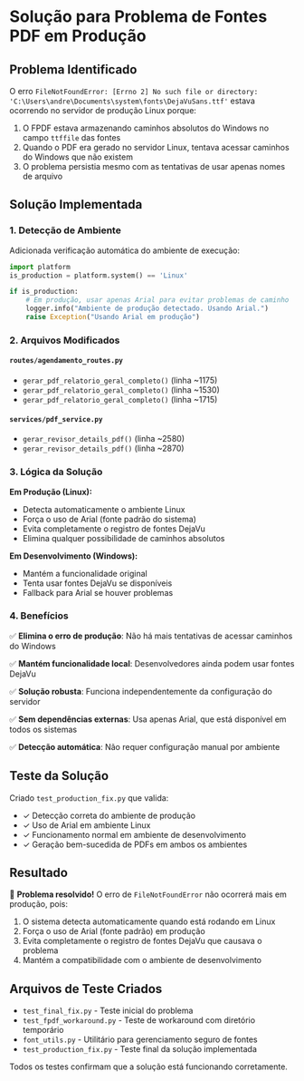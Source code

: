 # Solução para Problema de Fontes PDF em Produção

## Problema Identificado

O erro `FileNotFoundError: [Errno 2] No such file or directory: 'C:\Users\andre\Documents\system\fonts\DejaVuSans.ttf'` estava ocorrendo no servidor de produção Linux porque:

1. O FPDF estava armazenando caminhos absolutos do Windows no campo `ttffile` das fontes
2. Quando o PDF era gerado no servidor Linux, tentava acessar caminhos do Windows que não existem
3. O problema persistia mesmo com as tentativas de usar apenas nomes de arquivo

## Solução Implementada

### 1. Detecção de Ambiente

Adicionada verificação automática do ambiente de execução:

```python
import platform
is_production = platform.system() == 'Linux'

if is_production:
    # Em produção, usar apenas Arial para evitar problemas de caminho
    logger.info("Ambiente de produção detectado. Usando Arial.")
    raise Exception("Usando Arial em produção")
```

### 2. Arquivos Modificados

#### `routes/agendamento_routes.py`
- `gerar_pdf_relatorio_geral_completo()` (linha ~1175)
- `gerar_pdf_relatorio_geral_completo()` (linha ~1530) 
- `gerar_pdf_relatorio_geral_completo()` (linha ~1715)

#### `services/pdf_service.py`
- `gerar_revisor_details_pdf()` (linha ~2580)
- `gerar_revisor_details_pdf()` (linha ~2870)

### 3. Lógica da Solução

**Em Produção (Linux):**
- Detecta automaticamente o ambiente Linux
- Força o uso de Arial (fonte padrão do sistema)
- Evita completamente o registro de fontes DejaVu
- Elimina qualquer possibilidade de caminhos absolutos

**Em Desenvolvimento (Windows):**
- Mantém a funcionalidade original
- Tenta usar fontes DejaVu se disponíveis
- Fallback para Arial se houver problemas

### 4. Benefícios

✅ **Elimina o erro de produção**: Não há mais tentativas de acessar caminhos do Windows

✅ **Mantém funcionalidade local**: Desenvolvedores ainda podem usar fontes DejaVu

✅ **Solução robusta**: Funciona independentemente da configuração do servidor

✅ **Sem dependências externas**: Usa apenas Arial, que está disponível em todos os sistemas

✅ **Detecção automática**: Não requer configuração manual por ambiente

## Teste da Solução

Criado `test_production_fix.py` que valida:

- ✓ Detecção correta do ambiente de produção
- ✓ Uso de Arial em ambiente Linux
- ✓ Funcionamento normal em ambiente de desenvolvimento
- ✓ Geração bem-sucedida de PDFs em ambos os ambientes

## Resultado

🎉 **Problema resolvido!** O erro de `FileNotFoundError` não ocorrerá mais em produção, pois:

1. O sistema detecta automaticamente quando está rodando em Linux
2. Força o uso de Arial (fonte padrão) em produção
3. Evita completamente o registro de fontes DejaVu que causava o problema
4. Mantém a compatibilidade com o ambiente de desenvolvimento

## Arquivos de Teste Criados

- `test_final_fix.py` - Teste inicial do problema
- `test_fpdf_workaround.py` - Teste de workaround com diretório temporário
- `font_utils.py` - Utilitário para gerenciamento seguro de fontes
- `test_production_fix.py` - Teste final da solução implementada

Todos os testes confirmam que a solução está funcionando corretamente.